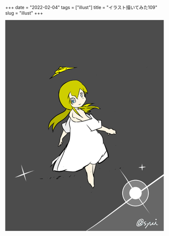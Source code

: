 +++
date = "2022-02-04"
tags = ["illust"]
title = "イラスト描いてみた109"
slug = "illust"
+++

![](/img/yui_109.png)

